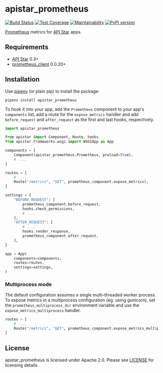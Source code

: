 # apistar_prometheus

[![Build Status](https://travis-ci.org/Bogdanp/apistar_prometheus.svg?branch=master)](https://travis-ci.org/Bogdanp/apistar_prometheus)
[![Test Coverage](https://api.codeclimate.com/v1/badges/bf3853435dc643c96208/test_coverage)](https://codeclimate.com/github/Bogdanp/apistar_prometheus/test_coverage)
[![Maintainability](https://api.codeclimate.com/v1/badges/bf3853435dc643c96208/maintainability)](https://codeclimate.com/github/Bogdanp/apistar_prometheus/maintainability)
[![PyPI version](https://badge.fury.io/py/apistar-prometheus.svg)](https://badge.fury.io/py/apistar-prometheus)

[Prometheus] metrics for [API Star] apps.


## Requirements

* [API Star] 0.3+
* [prometheus_client] 0.0.20+


## Installation

Use [pipenv] (or plain pip) to install the package:

    pipenv install apistar_prometheus

To hook it into your app, add the `Prometheus` component to your app's
`components` list, add a route for the `expose_metrics` handler and
add `before_request` and `after_request` as the first and last hooks,
respectively.

``` python
import apistar_prometheus

from apistar import Component, Route, hooks
from apistar.frameworks.wsgi import WSGIApp as App

components = [
    Component(apistar_prometheus.Prometheus, preload=True),
    # ...,
]

routes = [
    # ...,
    Route("/metrics", "GET", prometheus_component.expose_metrics),
]

settings = {
    "BEFORE_REQUEST": [
        prometheus_component.before_request,
        hooks.check_permissions,
        # ...,
    ],
    "AFTER_REQUEST": [
        # ...,
        hooks.render_response,
        prometheus_component.after_request,
    ],
}

app = App(
    components=components,
    routes=routes,
    settings=settings,
)
```

### Multiprocess mode

The default configuration assumes a single multi-threaded worker
process.  To expose metrics in a multiprocess configuration (eg. using
gunicorn), set the `prometheus_multiprocess_dir` environment variable
and use the `expose_metrics_multiprocess` handler.

``` python
routes = [
    # ...,
    Route("/metrics", "GET", prometheus_component.expose_metrics_multiprocess),
]
```


## License

apistar_prometheus is licensed under Apache 2.0.  Please see [LICENSE]
for licensing details.


[Prometheus]: https://prometheus.io/
[API Star]: https://github.com/encode/apistar/
[pipenv]: https://docs.pipenv.org
[prometheus_client]: https://github.com/prometheus/client_python
[LICENSE]: https://github.com/Bogdanp/apistar_prometheus/blob/master/LICENSE
